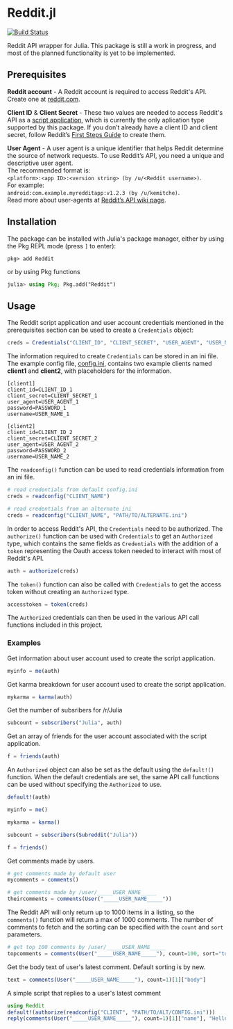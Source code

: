 
# Reddit.jl
[![Build Status](https://travis-ci.org/kennethberry/Reddit.jl.svg?branch=master)](https://travis-ci.org/kennethberry/Reddit.jl)

Reddit API wrapper for Julia. This package is still a work in progress, and most of the planned functionality is yet to be implemented.

## Prerequisites
**Reddit account** - A Reddit account is required to access Reddit's API.  Create one at [reddit.com](https://reddit.com).

**Client ID** & **Client Secret** - These two values are needed to access Reddit's API as a [script application](https://github.com/reddit-archive/reddit/wiki/oauth2-app-types#script), which is currently the only aplication type supported by this package. If you don’t already have a client ID and client secret, follow Reddit’s [First Steps Guide](https://github.com/reddit/reddit/wiki/OAuth2-Quick-Start-Example#first-steps) to create them.

**User Agent** - A user agent is a unique identifier that helps Reddit determine the source of network requests. To use Reddit’s API, you need a unique and descriptive user agent.
<br>
The recommended format is:
<br>
`<platform>:<app ID>:<version string> (by /u/<Reddit username>)`.
<br>
For example:
<br>
`android:com.example.myredditapp:v1.2.3 (by /u/kemitche)`.
<br>
Read more about user-agents at [Reddit’s API wiki page](https://github.com/reddit/reddit/wiki/API).


## Installation
The package can be installed with Julia's package manager,
either by using the Pkg REPL mode (press `]` to enter):
```
pkg> add Reddit
```
or by using Pkg functions
```julia
julia> using Pkg; Pkg.add("Reddit")
```


## Usage
The Reddit script application and user account credentials mentioned in the prerequisites section can be used to create a `Credentials` object:
```julia
creds = Credentials("CLIENT_ID", "CLIENT_SECRET", "USER_AGENT", "USER_NAME", "PASSWORD")
```

The information required to create `Credentials` can be stored in an ini file. The example config file, [config.ini](/config/config.ini), contains two example clients named **client1** and **client2**, with placeholders for the information.
```
[client1]
client_id=CLIENT_ID_1
client_secret=CLIENT_SECRET_1
user_agent=USER_AGENT_1
password=PASSWORD_1
username=USER_NAME_1

[client2]
client_id=CLIENT_ID_2
client_secret=CLIENT_SECRET_2
user_agent=USER_AGENT_2
password=PASSWORD_2
username=USER_NAME_2
```

The `readconfig()` function can be used to read credentials information from an ini file.
```julia
# read credentials from default config.ini
creds = readconfig("CLIENT_NAME")

# read credentials from an alternate ini
creds = readconfig("CLIENT_NAME", "PATH/TO/ALTERNATE.ini")
```

In order to access Reddit's API, the `Credentials` need to be authorized. The `authorize()` function can be used with `Credentials` to get an `Authorized` type, which contains the same fields as `Credentials` with the addition of a `token` representing the Oauth access token needed to interact with most of Reddit's API.
```julia
auth = authorize(creds)
```

The `token()` function can also be called with `Credentials` to get the access token without creating an `Authorized` type.
```julia
accesstoken = token(creds)
```

The `Authorized` credentials can then be used in the various API call functions included in this project.


### Examples
Get information about user account used to create the script application.
```julia
myinfo = me(auth)
```

Get karma breakdown for user account used to create the script application.
```julia
mykarma = karma(auth)
```

Get the number of subsribers for /r/Julia
```julia
subcount = subscribers("Julia", auth)
```

Get an array of friends for the user account associated with the script application.
```julia
f = friends(auth)
```

An `Authorized` object can also be set as the default using the `default!()` function.  When the default credentials are set, the same API call functions can be used without specifying the `Authorized` to use.
```julia
default!(auth)

myinfo = me()

mykarma = karma()

subcount = subscribers(Subreddit("Julia"))

f = friends()
```

Get comments made by users.
```julia
# get comments made by default user
mycomments = comments()

# get comments made by /user/_____USER_NAME_____
theircomments = comments(User("_____USER_NAME_____"))
```

The Reddit API will only return up to 1000 items in a listing, so the `comments()` function will return a max of 1000 comments.  The number of comments to fetch and the sorting can be specified with the `count` and `sort` parameters.
```julia
# get top 100 comments by /user/_____USER_NAME_____
topcomments = comments(User("_____USER_NAME_____"), count=100, sort="top")
```

Get the body text of user's latest comment. Default sorting is by new.
```julia
text = comments(User("_____USER_NAME_____"), count=1)[1]["body"]
```

A simple script that replies to a user's latest comment
```julia
using Reddit
default!(authorize(readconfig("CLIENT", "PATH/TO/ALT/CONFIG.ini")))
reply(comments(User("_____USER_NAME_____"), count=1)[1]["name"], "Hello 👋")
```
